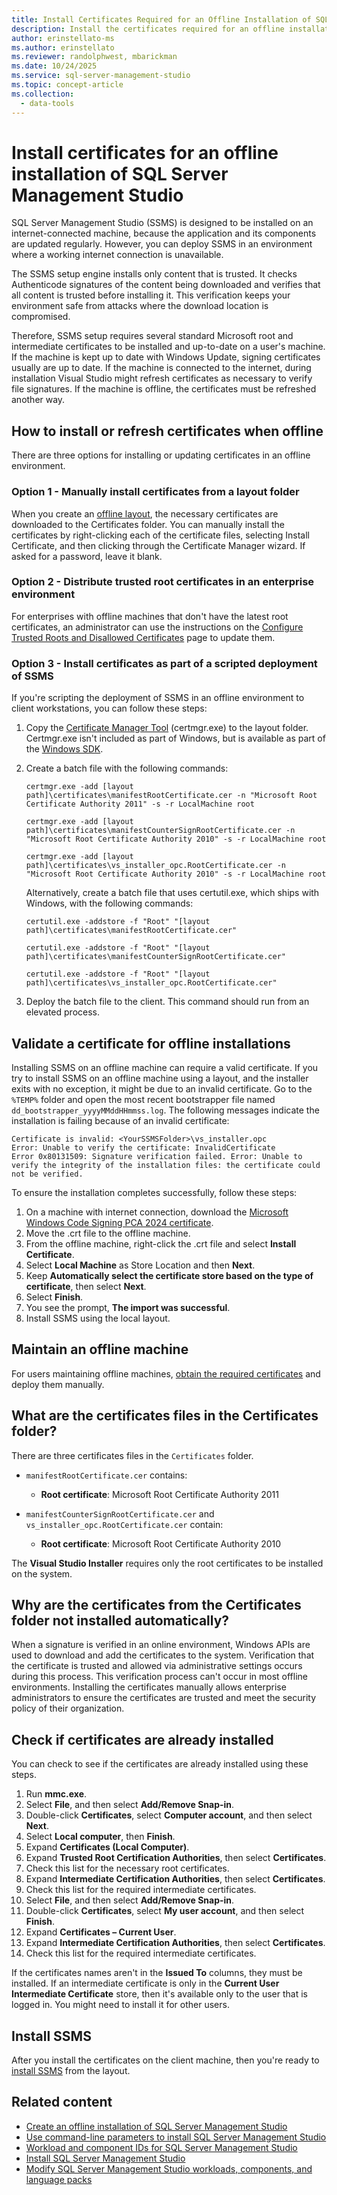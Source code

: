 ```yaml
---
title: Install Certificates Required for an Offline Installation of SQL Server Management Studio
description: Install the certificates required for an offline installation of SQL Server Management Studio (SSMS).
author: erinstellato-ms
ms.author: erinstellato
ms.reviewer: randolphwest, mbarickman
ms.date: 10/24/2025
ms.service: sql-server-management-studio
ms.topic: concept-article
ms.collection:
  - data-tools
---
```

# Install certificates for an offline installation of SQL Server Management Studio

SQL Server Management Studio (SSMS) is designed to be installed on an internet-connected machine, because the application and its components are updated regularly. However, you can deploy SSMS in an environment where a working internet connection is unavailable.

The SSMS setup engine installs only content that is trusted. It checks Authenticode signatures of the content being downloaded and verifies that all content is trusted before installing it. This verification keeps your environment safe from attacks where the download location is compromised.

Therefore, SSMS setup requires several standard Microsoft root and intermediate certificates to be installed and up-to-date on a user's machine. If the machine is kept up to date with Windows Update, signing certificates usually are up to date. If the machine is connected to the internet, during installation Visual Studio might refresh certificates as necessary to verify file signatures. If the machine is offline, the certificates must be refreshed another way.

## How to install or refresh certificates when offline

There are three options for installing or updating certificates in an offline environment.

### Option 1 - Manually install certificates from a layout folder

When you create an [offline layout](create-offline.md), the necessary certificates are downloaded to the Certificates folder. You can manually install the certificates by right-clicking each of the certificate files, selecting Install Certificate, and then clicking through the Certificate Manager wizard. If asked for a password, leave it blank.

### Option 2 - Distribute trusted root certificates in an enterprise environment

For enterprises with offline machines that don't have the latest root certificates, an administrator can use the instructions on the [Configure Trusted Roots and Disallowed Certificates](/previous-versions/windows/it-pro/windows-server-2012-R2-and-2012) page to update them.

### Option 3 - Install certificates as part of a scripted deployment of SSMS

If you're scripting the deployment of SSMS in an offline environment to client workstations, you can follow these steps:

1. Copy the [Certificate Manager Tool](/dotnet/framework/tools/certmgr-exe-certificate-manager-tool) (certmgr.exe) to the layout folder. Certmgr.exe isn't included as part of Windows, but is available as part of the [Windows SDK](https://developer.microsoft.com/windows/downloads/windows-sdk).

1. Create a batch file with the following commands:

   ```console
   certmgr.exe -add [layout path]\certificates\manifestRootCertificate.cer -n "Microsoft Root Certificate Authority 2011" -s -r LocalMachine root

   certmgr.exe -add [layout path]\certificates\manifestCounterSignRootCertificate.cer -n "Microsoft Root Certificate Authority 2010" -s -r LocalMachine root

   certmgr.exe -add [layout path]\certificates\vs_installer_opc.RootCertificate.cer -n "Microsoft Root Certificate Authority 2010" -s -r LocalMachine root
   ```

   Alternatively, create a batch file that uses certutil.exe, which ships with Windows, with the following commands:

   ```console
   certutil.exe -addstore -f "Root" "[layout path]\certificates\manifestRootCertificate.cer"

   certutil.exe -addstore -f "Root" "[layout path]\certificates\manifestCounterSignRootCertificate.cer"

   certutil.exe -addstore -f "Root" "[layout path]\certificates\vs_installer_opc.RootCertificate.cer"
   ```

1. Deploy the batch file to the client. This command should run from an elevated process.

## Validate a certificate for offline installations

Installing SSMS on an offline machine can require a valid certificate. If you try to install SSMS on an offline machine using a layout, and the installer exits with no exception, it might be due to an invalid certificate. Go to the `%TEMP%` folder and open the most recent bootstrapper file named `dd_bootstrapper_yyyyMMddHHmmss.log`. The following messages indicate the installation is failing because of an invalid certificate:

```output
Certificate is invalid: <YourSSMSFolder>\vs_installer.opc
Error: Unable to verify the certificate: InvalidCertificate
Error 0x80131509: Signature verification failed. Error: Unable to verify the integrity of the installation files: the certificate could not be verified.
```

To ensure the installation completes successfully, follow these steps:

1. On a machine with internet connection, download the [Microsoft Windows Code Signing PCA 2024 certificate](https://www.microsoft.com/pkiops/certs/Microsoft%20Windows%20Code%20Signing%20PCA%202024.crt).
1. Move the .crt file to the offline machine.
1. From the offline machine, right-click the .crt file and select **Install Certificate**.
1. Select **Local Machine** as Store Location and then **Next**.
1. Keep **Automatically select the certificate store based on the type of certificate**, then select **Next**.
1. Select **Finish**.
1. You see the prompt, **The import was successful**.
1. Install SSMS using the local layout.

## Maintain an offline machine

For users maintaining offline machines, [obtain the required certificates](https://www.microsoft.com/pkiops/certs/Microsoft%20Windows%20Code%20Signing%20PCA%202024.crt) and deploy them manually.

## What are the certificates files in the Certificates folder?

There are three certificates files in the `Certificates` folder.

- `manifestRootCertificate.cer` contains:
  - **Root certificate**: Microsoft Root Certificate Authority 2011

- `manifestCounterSignRootCertificate.cer` and `vs_installer_opc.RootCertificate.cer` contain:
  - **Root certificate**: Microsoft Root Certificate Authority 2010

The **Visual Studio Installer** requires only the root certificates to be installed on the system.

## Why are the certificates from the Certificates folder not installed automatically?

When a signature is verified in an online environment, Windows APIs are used to download and add the certificates to the system. Verification that the certificate is trusted and allowed via administrative settings occurs during this process. This verification process can't occur in most offline environments. Installing the certificates manually allows enterprise administrators to ensure the certificates are trusted and meet the security policy of their organization.

## Check if certificates are already installed

You can check to see if the certificates are already installed using these steps.

1. Run **mmc.exe**.
1. Select **File**, and then select **Add/Remove Snap-in**.
1. Double-click **Certificates**, select **Computer account**, and then select **Next**.
1. Select **Local computer**, then **Finish**.
1. Expand **Certificates (Local Computer)**.
1. Expand **Trusted Root Certification Authorities**, then select **Certificates**.
1. Check this list for the necessary root certificates.
1. Expand **Intermediate Certification Authorities**, then select **Certificates**.
1. Check this list for the required intermediate certificates.
1. Select **File**, and then select **Add/Remove Snap-in**.
1. Double-click **Certificates**, select **My user account**, and then select **Finish**.
1. Expand **Certificates – Current User**.
1. Expand **Intermediate Certification Authorities**, then select **Certificates**.
1. Check this list for the required intermediate certificates.

If the certificates names aren't in the **Issued To** columns, they must be installed. If an intermediate certificate is only in the **Current User Intermediate Certificate** store, then it's available only to the user that is logged in. You might need to install it for other users.

## Install SSMS

After you install the certificates on the client machine, then you're ready to [install SSMS](create-offline.md) from the layout.

## Related content

- [Create an offline installation of SQL Server Management Studio](create-offline.md)
- [Use command-line parameters to install SQL Server Management Studio](command-line-parameters.md)
- [Workload and component IDs for SQL Server Management Studio](workload-component-ids.md)
- [Install SQL Server Management Studio](install.md)
- [Modify SQL Server Management Studio workloads, components, and language packs](modify.md)
